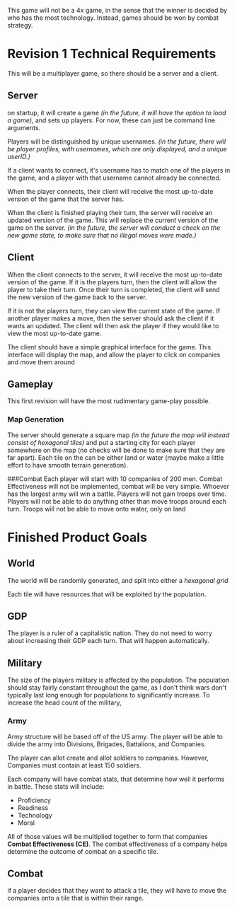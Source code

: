 This game will not be a 4x game, in the sense that the winner is decided by who
has the most technology. Instead, games should be won by combat strategy.


Revision 1 Technical Requirements
===

This will be a multiplayer game, so there should be a server and a client.

## Server
on startup, it will create a game _(in the future, it will have the option to
load a game)_, and sets up players. For now, these can just be command line
arguments.

Players will be distinguished by unique usernames. _(in the future,
there will be player profiles, with usernames, which are only displayed, and a
unique userID.)_

If a client wants to connect, it's username has to match one of the players in
the game, and a player with that username cannot already be connected.

When the player connects, their client will receive the most up-to-date version
of the game that the server has.

When the client is finished playing their turn, the server will receive an
updated version of the game. This will replace the current version of the game
on the server. _(in the future, the server will conduct a check on the new game
state, to make sure that no illegal moves were made.)_

## Client
When the client connects to the server, it will receive the most up-to-date
version of the game. If it is the players turn, then the client will allow the
player to take their turn. Once their turn is completed, the client will send
the new version of the game back to the server.

If it is not the players turn, they can view the current state of the game. If
another player makes a move, then the server should ask the client if it wants
an updated. The client will then ask the player if they would like to view the
most up-to-date game.

The client should have a simple graphical interface for the game. This
interface will display the map, and allow the player to click on companies and
move them around

## Gameplay
This first revision will have the most rudimentary game-play possible.

### Map Generation
The server should generate a square map _(in the future the map will instead
consist of hexagonal tiles)_ and put a starting city for each player somewhere
on the map (no checks will be done to make sure that they are far apart). Each
tile on the can be either land or water (maybe make a little effort to have
smooth terrain generation).

###Combat
Each player will start with 10 companies of 200 men. Combat Effectiveness will
not be implemented, combat will be very simple. Whoever has the largest army
will win a battle. Players will not gain troops over time. Players will not be
able to do anything other than move troops around each turn. Troops will not be
able to move onto water, only on land

Finished Product Goals
===

## World
The world will be randomly generated, and split into either a _hexagonal grid_

Each tile will have resources that will be exploited by the population.


## GDP
The player is a ruler of a capitalistic nation. They do not need to worry about
increasing their GDP each turn. That will happen automatically.

## Military
The size of the players military is affected by the population. The
population should stay fairly constant throughout the game, as I don't think wars don't
typically last long enough for populations to significantly increase. To
increase the head count of the military,

### Army
Army structure will be based off of the US army. The player will be able to
divide the army into Divisions, Brigades, Battalions, and Companies.

The player can allot create and allot soldiers to companies. However,
Companies must contain at least 150 soldiers.

Each company will have combat stats, that determine how well it performs in
battle. These stats will include:

  - Proficiency
  - Readiness
  - Technology
  - Moral

All of those values will be multiplied together to form that companies __Combat
Effectiveness (CE)__. The combat effectiveness of a company helps determine the
outcome of combat on a specific tile.

## Combat
if a player decides that they want to attack a tile, they will have to move the
companies onto a tile that is within their range.
